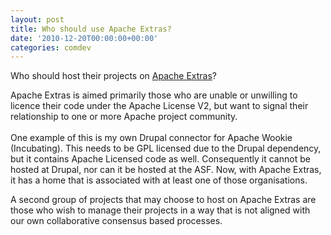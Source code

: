 ```yaml
---
layout: post
title: Who should use Apache Extras?
date: '2010-12-20T00:00:00+00:00'
categories: comdev
---
```

<p>Who should host their projects on <a title="Apache Extras site" href="http://apache-extras.org/" target="_blank">Apache Extras</a>?&nbsp;
  <br />
</p>
<p>Apache Extras is aimed primarily those who are unable or unwilling to licence their code under the Apache License V2, but want to signal their relationship to one or more Apache project community.
  <br />
  <br />One example of this is my own Drupal connector for Apache Wookie (Incubating). This needs to be GPL licensed due to the Drupal dependency, but it contains Apache Licensed code as well. Consequently it cannot be hosted at Drupal, nor can it be hosted at the ASF. Now, with Apache Extras, it has a home that is associated with at least one of those organisations.
</p>
<p>A second group of projects that may choose to host on Apache Extras are those who wish to manage their projects in a way that is not aligned with our own collaborative consensus based processes.
</p>
